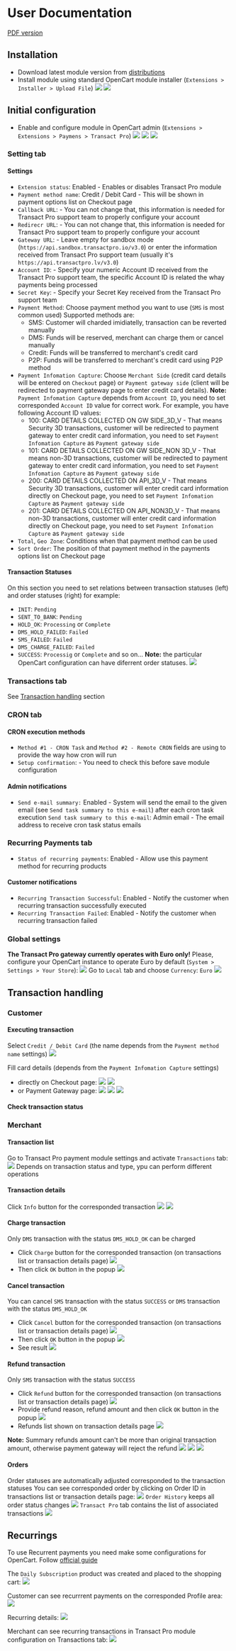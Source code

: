 # User Documentation

[PDF version](./pdf/transactpro-gw3-opencart3.pdf)

## Installation
- Download latest module version from [distributions](../dist/)
- Install module using standard OpenCart module installer (`Extensions > Installer > Upload File`) 
![](./images/install-01.png)
![](./images/install-02.png)

## Initial configuration
- Enable and configure module in OpenCart admin (`Extensions > Extensions > Paymens > Transact Pro`) 
![](./images/config-01.png)
![](./images/config-02.png)
![](./images/config-03.png)

### Setting tab

#### Settings
- `Extension status`: Enabled - Enables or disables Transact Pro module
- `Payment method name`: Credit / Debit Card - This will be shown in payment options list on Checkout page
- `Callback URL`: - You can not change that, this information is needed for Transact Pro support team to properly configure your account
- `Redirecr URL`: - You can not change that, this information is needed for Transact Pro support team to properly configure your account
- `Gateway URL`: - Leave empty for sandbox mode (`https://api.sandbox.transactpro.io/v3.0`) or enter the information received from Transact Pro support team (usually it's `https://api.transactpro.lv/v3.0`)
- `Account ID`: - Specify your numeric Account ID received from the Transact Pro support team, the specific Account ID is related the whay payments being processed
- `Secret Key`: - Specify your Secret Key received from the Transact Pro support team 
- `Payment Method`: Choose payment method you want to use (`SMS` is most common used)
  Supported methods are:
    - SMS: Customer will charded imidiatelly, transaction can be reverted manually
    - DMS: Funds will be reserved, merchant can charge them or cancel manually
    - Credit: Funds will be transferred to merchant's credit card
    - P2P: Funds will be transferred to merchant's credit card using P2P method
- `Payment Infomation Capture`: Choose `Merchant Side` (credit card details will be entered on `Checkout` page) or `Payment gateway side` (client will be redirected to payment gateway page to enter credit card details). 
  **Note:** `Payment Infomation Capture` depends from `Account ID`, you need to set corresponded `Account ID` value for correct work.
  For example, you have following Account ID values:
    - 100: CARD DETAILS COLLECTED ON GW SIDE_3D_V     - That means Security 3D transactions, customer will be redirected to payment gateway to enter credit card information, you need to set `Payment Infomation Capture` as `Payment gateway side` 
    - 101: CARD DETAILS COLLECTED ON GW SIDE_NON 3D_V - That means non-3D transactions, customer will be redirected to payment gateway to enter credit card information, you need to set `Payment Infomation Capture` as `Payment gateway side` 
    - 200: CARD DETAILS COLLECTED ON API_3D_V         - That means Security 3D transactions, customer will enter credit card information directly on Checkout page, you need to set `Payment Infomation Capture` as `Payment gateway side` 
    - 201: CARD DETAILS COLLECTED ON API_NON3D_V      - That means non-3D transactions, customer will enter credit card information directly on Checkout page, you need to set `Payment Infomation Capture` as `Payment gateway side` 
- `Total`, `Geo Zone`: Conditions when that payment method can be used
- `Sort Order`: The position of that payment method in the payments options list on Checkout page

#### Transaction Statuses
On this section you need to set relations between transaction statuses (left) and order statuses (right)
for example:
- `INIT`: `Pending`
- `SENT_TO_BANK`: `Pending`
- `HOLD_OK`: `Processing` or `Complete`
- `DMS_HOLD_FAILED`: `Failed`
- `SMS_FAILED`: `Failed`
- `DMS_CHARGE_FAILED`: `Failed`
- `SUCCESS`: `Processig` or `Complete` 
and so on...
**Note:** the particular OpenCart configuration can have diferrent order statuses.
![](./images/config-04.png)

### Transactions tab
See [Transaction handling](#transactions) section

### CRON tab

#### CRON execution methods
- `Method #1 - CRON Task` and `Method #2 - Remote CRON` fields are using to provide the way how cron will run
- `Setup confirmation`: - You need to check this before save module configuration

#### Admin notifications
- `Send e-mail summary:` Enabled - System will send the email to the given email (see `Send task summary to this e-mail`) after each cron task execution
`Send task summary to this e-mail`: Admin email - The email address to receive cron task status emails

### Recurring Payments tab
- `Status of recurring payments`: Enabled - Allow use this payment method for recurring products

#### Customer notifications
- `Recurring Transaction Successful`: Enabled - Notify the customer when recurring transaction successfully executed
- `Recurring Transaction Failed`: Enabled - Notify the customer when recurring transaction failed

### Global settings
**The Transact Pro gateway currently operates with Euro only!**
Please, configure your OpenCart instance to operate Euro by default (`System > Settings > Your Store`):
![](./images/config-05.png)
Go to `Local` tab and choose `Currency`: `Euro`
![](./images/config-06.png)
                                               
## Transaction handling

### Customer
#### Executing transaction
Select `Credit / Debit Card` (the name depends from the `Payment method name` settings) 
![](./images/customer-01.png)

Fill card details (depends from the `Payment Infomation Capture` settings)
- directly on Checkout page:
![](./images/customer-02.png)
![](./images/customer-03.png)
- or Payment Gateway page:
![](./images/customer-04.png)
![](./images/customer-05.png)
![](./images/customer-06.png)

#### Check transaction status

### Merchant

#### Transaction list
Go to Transact Pro payment module settings and activate `Transactions` tab:
![](./images/merchant-01.png)
Depends on transaction status and type, ypu can perform different operations

#### Transaction details
Click `Info` button for the corresponded transaction
![](./images/merchant-02.png)
![](./images/merchant-03.png)

#### Charge transaction
Only `DMS` transaction with the status `DMS_HOLD_OK` can be charged
- Click `Charge` button for the corresponded transaction (on transactions list or transaction details page)
  ![](./images/merchant-04.png)
- Then click `OK` button in the popup
  ![](./images/merchant-05.png)

#### Cancel transaction
You can cancel `SMS` transaction with the status `SUCCESS` or `DMS` transaction with the status `DMS_HOLD_OK`
- Click `Cancel` button for the corresponded transaction (on transactions list or transaction details page)
  ![](./images/merchant-06.png)
- Then click `OK` button in the popup
  ![](./images/merchant-07.png)
- See result
  ![](./images/merchant-08.png)

#### Refund transaction
Only `SMS` transaction with the status `SUCCESS` 
- Click `Refund` button for the corresponded transaction (on transactions list or transaction details page)
  ![](./images/merchant-09.png)
- Provide refund reason, refund amount and then click `OK` button in the popup
  ![](./images/merchant-10.png)
- Refunds list shown on transaction details page
  ![](./images/merchant-11.png)

**Note:** Summary refunds amount can't be more than original transaction amount, otherwise payment gateway will reject the refund
  ![](./images/merchant-12.png)
  ![](./images/merchant-13.png)
  ![](./images/merchant-14.png)

#### Orders
Order statuses are automatically adjusted corresponded to the transaction statuses
You can see corresponded order by clicking on Order ID in transactions list or transaction details page:
![](./images/merchant-15.png)
`Order History` keeps all order status changes
![](./images/merchant-16.png)
`Transact Pro` tab contains the list of associated transactions
![](./images/merchant-17.png)
 
## Recurrings
To use Recurrent payments you need make some configurations for OpenCart. Follow [official guide](http://docs.opencart.com/sale/recurring/)

The `Daily Subscription` product was created and placed to the shopping cart:
![](./images/recurring-01.png)

Customer can see recurrrent payments on the corresponded Profile area:
![](./images/recurring-02.png)

Recurring details:
![](./images/recurring-03.png)

Merchant can see recurring transactions in Transact Pro module configuration on Transactions tab:
![](./images/recurring-04.png)


